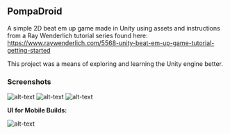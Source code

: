 <h2>PompaDroid</h2>

A simple 2D beat em up game made in Unity using assets and instructions from a Ray Wenderlich tutorial series found here: https://www.raywenderlich.com/5568-unity-beat-em-up-game-tutorial-getting-started

This project was a means of exploring and learning the Unity engine better.

<h3>Screenshots</h3>

![alt-text](https://github.com/dylanmpeck/PompaDroid/blob/master/screenshots/jump.png "Jump attack")
![alt-text](https://github.com/dylanmpeck/PompaDroid/blob/master/screenshots/boss.png "Boss")
![alt-text](https://github.com/dylanmpeck/PompaDroid/blob/master/screenshots/gameplay.png "Gameplay")

<strong>UI for Mobile Builds: </strong>

![alt-text](https://github.com/dylanmpeck/PompaDroid/blob/master/screenshots/mobileui.png "Mobile UI")
